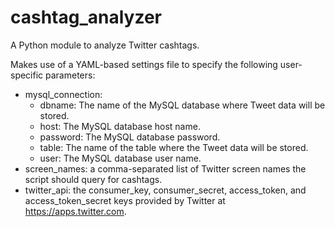 # cashtag_analyzer
A Python module to analyze Twitter cashtags.

Makes use of a YAML-based settings file to specify the following user-specific parameters:
- mysql_connection:
  - dbname: The name of the MySQL database where Tweet data will be stored.
  - host: The MySQL database host name.
  - password: The MySQL database password.
  - table: The name of the table where the Tweet data will be stored.
  - user: The MySQL database user name.
- screen_names: a comma-separated list of Twitter screen names the script should query for cashtags.
- twitter_api: the consumer_key, consumer_secret, access_token, and access_token_secret keys provided by Twitter at https://apps.twitter.com.
